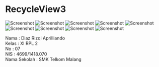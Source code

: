 # RecycleView3

![Screenshot](https://github.com/Cupumendewa/RecycleView3/blob/master/Screenshot_2017-01-18-10-55-33.png)
![Screenshot](https://github.com/Cupumendewa/RecycleView3/blob/master/Screenshot_2017-01-18-10-55-40.png)
![Screenshot](https://github.com/Cupumendewa/RecycleView3/blob/master/Screenshot_2017-01-18-10-55-46.png)
![Screenshot](https://github.com/Cupumendewa/RecycleView3/blob/master/Screenshot_2017-01-18-10-56-19.png)
![Screenshot](https://github.com/Cupumendewa/RecycleView3/blob/master/Screenshot_2017-01-18-10-56-30.png)
![Screenshot](https://github.com/Cupumendewa/RecycleView3/blob/master/Screenshot_2017-01-18-10-56-51.png)
![Screenshot](https://github.com/Cupumendewa/RecycleView3/blob/master/Screenshot_2017-01-18-11-00-27.png)
![Screenshot](https://github.com/Cupumendewa/RecycleView3/blob/master/Screenshot_2017-01-18-11-00-39.png)
![Screenshot](https://github.com/Cupumendewa/RecycleView3/blob/master/Screenshot_2017-01-18-11-00-48.png)

Nama : Diaz Rizqi Aprilliando <br>
Kelas : XI RPL 2 <br>
No : 07 <br>
NIS : 4699/1418.070 <br>
Nama Sekolah : SMK Telkom Malang
